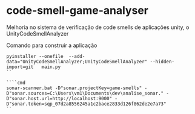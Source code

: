 # code-smell-game-analyser
Melhoria no sistema de verificação de code smells de aplicações unity, o UnityCodeSmellAnalyzer

Comando para construir a aplicação
````
pyinstaller --onefile  --add-data="UnityCodeSmellAnalyzer;UnityCodeSmellAnalyzer" --hidden-import=git   main.py
``

````cmd
sonar-scanner.bat -D"sonar.projectKey=game-smells" -D"sonar.sources=C:\Users\vm1\Documents\dev\analise_sonar." -D"sonar.host.url=http://localhost:9000" -D"sonar.token=sqp_07d2a8556245a1c2bace2833d126f862de2e7a73"
``